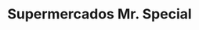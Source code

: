 ---
title: "Supermercados Mr. Special"
url: /sabana-grande/supermercados-mr-special/
shop: Supermarkt
---